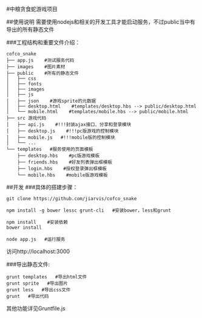 #中粮贪食蛇游戏项目

##使用说明
需要使用nodejs和相关的开发工具才能启动服务，不过public当中有导出的所有静态文件

###工程结构和重要文件介绍：
```
cofco_snake  
├── app.js    #测试服务代码  
├── images    #图片素材  
├── public    #所有的静态文件
│   ├── css  
│   ├── fonts  
│   ├── images  
│   ├── js  
│   ├── json    #游戏sprite的元数据  
│   ├── desktop.html    #templates/desktop.hbs --> public/desktop.html  
│   └── mobile.html    #templates/mobile.hbs --> public/mobile.html
├── src 游戏代码  
│   ├── api.js    #!!!封装ajax接口、分享和登录模块   
│   ├── desktop.js    #!!!pc版游戏的控制模块
│   ├── mobile.js   #!!!mobile版的控制模块 
│   └── ... 
└── templates   #服务使用的页面模板  
    ├── desktop.hbs    #pc版游戏模板
    ├── friends.hbs    #好友列表弹出框模板
    ├── login.hbs    #授权登录弹出框模板
    └── mobile.hbs    #mobile版游戏模板
```


##开发
###具体的搭建步骤：
```
git clone https://github.com/jiarvis/cofco_snake

npm install -g bower lessc grunt-cli   #安装bower，less和grunt

npm install    #安装依赖 
bower install

node app.js   #运行服务 
```

访问http://localhost:3000


###导出静态文件:
```
grunt templates   #导出html文件
grunt sprite   #导出图片
grunt less   #导出css文件
grunt   #导出代码
```

其他功能详见Gruntfile.js
